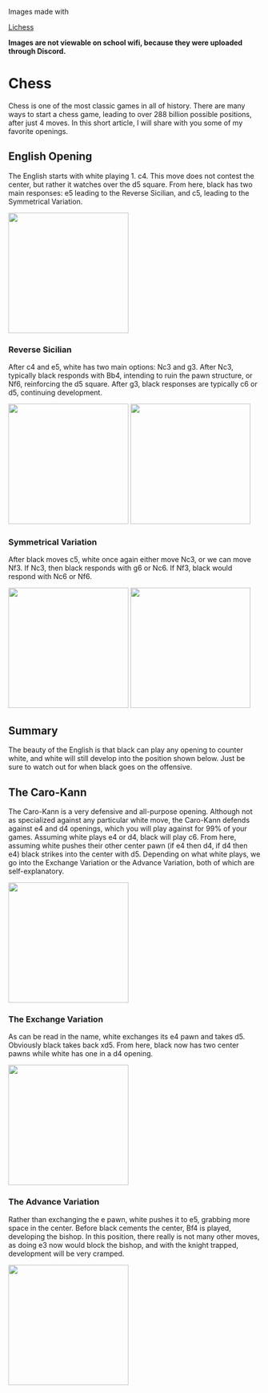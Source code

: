  <html>
    <head>
      <p>Images made with </p><a href="https://lichess.org" target="_blank">Lichess</a>
    </head>
    <body>
      <p><strong>Images are not viewable on school wifi, because they were uploaded through Discord.</strong></p>
      <h1>Chess</h1>
      <p>Chess is one of the most classic games in all of history. There are many ways to start a chess game, leading to over 288 billion possible positions, after just 4 moves. In this short article, I will share with you some of my favorite openings.</p>
      <h2>English Opening</h2>
      <p>The English starts with white playing 1. c4. This move does not contest the center, but rather it watches over the d5 square. From here, black has two main responses: e5 leading to the Reverse Sicilian, and c5, leading to the Symmetrical Variation.</p>
      <img src="https://cdn.discordapp.com/attachments/984536739311931512/1155564228674064484/image.png" height="240" width="240">
      <h3>Reverse Sicilian</h3>
      <p>After c4 and e5, white has two main options: Nc3 and g3. After Nc3, typically black responds with Bb4, intending to ruin the pawn structure, or Nf6, reinforcing the d5 square. After g3, black responses are typically c6 or d5, continuing development.</p>
      <img src="https://media.discordapp.net/attachments/890415017575469078/1155610775864492082/image.png?" width="240" height="240">
      <img src="https://media.discordapp.net/attachments/890415017575469078/1155611764734570626/image.png?" width="240" height="240">
      <h3>Symmetrical Variation</h3>
      <p>After black moves c5, white once again either move Nc3, or we can move Nf3. If Nc3, then black responds with g6 or Nc6. If Nf3, black would respond with Nc6 or Nf6.</p>
      <img src="https://media.discordapp.net/attachments/890415017575469078/1156434857656848394/image.png?ex=6514f563&is=6513a3e3&hm=45962f8f5b6635950338c8da5bdd8bcc2aaeb4a63052e0a34b3487af50760f63" width="240" height="240">
      <img src="https://media.discordapp.net/attachments/890415017575469078/1156438499537457223/image.png?ex=6514f8c7&is=6513a747&hm=8c9442e88c49e3c2b97c377192a7d7f5d8615053ab9764b428ac7530f67f899c" width="240" height="240">
      <h2>Summary</h2>
      <p>The beauty of the English is that black can play any opening to counter white, and white will still develop into the position shown below. Just be sure to watch out for when black goes on the offensive.</p>
      <h2>The Caro-Kann</h2>
      <p>The Caro-Kann is a very defensive and all-purpose opening. Although not as specialized against any particular white move, the Caro-Kann defends against e4 and d4 openings, which you will play against for 99% of your games. Assuming white plays e4 or d4, black will play c6. From here, assuming white pushes their other center pawn (if e4 then d4, if d4 then e4) black strikes into the center with d5. Depending on what white plays, we go into the Exchange Variation or the Advance Variation, both of which are self-explanatory.</p>
      <img src="https://media.discordapp.net/attachments/890415017575469078/1156439182554693754/image.png?ex=6514f96a&is=6513a7ea&hm=cb0cff25f748d22795c478478872c6be4925d40378abc296d10eb15543f4c573" width="240" height="240">
      <h3>The Exchange Variation</h3>
      <p>As can be read in the name, white exchanges its e4 pawn and takes d5. Obviously black takes back xd5. From here, black now has two center pawns while white has one in a d4 opening.</p>
      <img src="https://media.discordapp.net/attachments/890415017575469078/1156439494019534882/image.png?ex=6514f9b4&is=6513a834&hm=42e3c3e25a381fa18de7bc810a9397aa102fcfa522ae0de68504cacade75027c" width="240" height="240">
      <h3>The Advance Variation</h3>
      <p>Rather than exchanging the e pawn, white pushes it to e5, grabbing more space in the center. Before black cements the center, Bf4 is played, developing the bishop. In this position, there really is not many other moves, as doing e3 now would block the bishop, and with the knight trapped, development will be very cramped.</p>
      <img src="https://media.discordapp.net/attachments/890415017575469078/1156439944324198430/image.png?ex=6514fa20&is=6513a8a0&hm=4ded1fd29986048ad058b430e3d1747a5edc279fe7b20cc6e8bdc7708c3a9bae" width="240" height="240">
    </body>
  </html>
